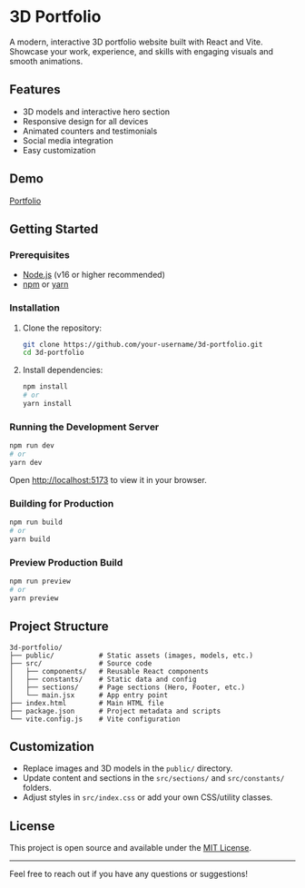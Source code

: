 # 3D Portfolio

A modern, interactive 3D portfolio website built with React and Vite. Showcase your work, experience, and skills with engaging visuals and smooth animations.

## Features
- 3D models and interactive hero section
- Responsive design for all devices
- Animated counters and testimonials
- Social media integration
- Easy customization

## Demo
[Portfolio](https://full-stack-3-d-portfolio.vercel.app/)

## Getting Started

### Prerequisites
- [Node.js](https://nodejs.org/) (v16 or higher recommended)
- [npm](https://www.npmjs.com/) or [yarn](https://yarnpkg.com/)

### Installation
1. Clone the repository:
   ```bash
   git clone https://github.com/your-username/3d-portfolio.git
   cd 3d-portfolio
   ```
2. Install dependencies:
   ```bash
   npm install
   # or
   yarn install
   ```

### Running the Development Server
```bash
npm run dev
# or
yarn dev
```

Open [http://localhost:5173](http://localhost:5173) to view it in your browser.

### Building for Production
```bash
npm run build
# or
yarn build
```

### Preview Production Build
```bash
npm run preview
# or
yarn preview
```

## Project Structure
```
3d-portfolio/
├── public/           # Static assets (images, models, etc.)
├── src/              # Source code
│   ├── components/   # Reusable React components
│   ├── constants/    # Static data and config
│   ├── sections/     # Page sections (Hero, Footer, etc.)
│   └── main.jsx      # App entry point
├── index.html        # Main HTML file
├── package.json      # Project metadata and scripts
└── vite.config.js    # Vite configuration
```

## Customization
- Replace images and 3D models in the `public/` directory.
- Update content and sections in the `src/sections/` and `src/constants/` folders.
- Adjust styles in `src/index.css` or add your own CSS/utility classes.

## License
This project is open source and available under the [MIT License](LICENSE).

---
Feel free to reach out if you have any questions or suggestions!
